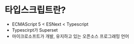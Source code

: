 # 타입스크립트란?
- ECMAScript 5 < ESNext < Typescript
- Typescirpt가 Superset 
- 마이크로소프트가 개발, 유지하고 있는 오픈소스 프로그래밍 언어 